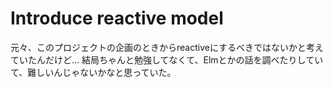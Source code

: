 Introduce reactive model
====

元々、このプロジェクトの企画のときからreactiveにするべきではないかと考えていたんだけど…
結局ちゃんと勉強してなくて、Elmとかの話を調べたりしていて、難しいんじゃないかなと思っていた。


